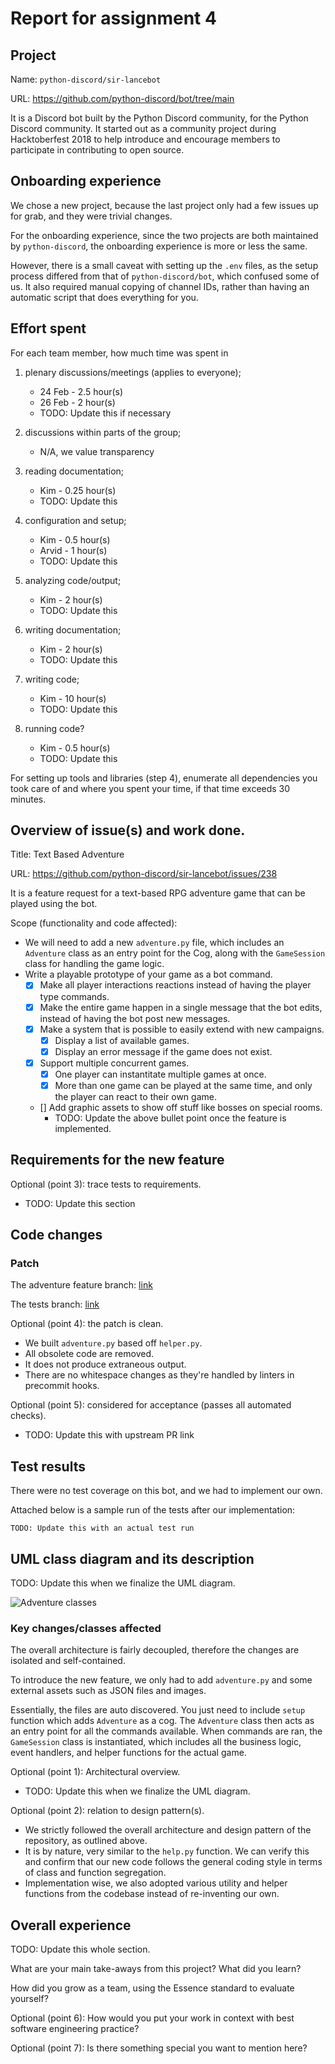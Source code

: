# Report for assignment 4

## Project

Name: `python-discord/sir-lancebot`

URL: https://github.com/python-discord/bot/tree/main

It is a Discord bot built by the Python Discord community, for the Python Discord community. It started out as a community project during Hacktoberfest 2018 to help introduce and encourage members to participate in contributing to open source.

## Onboarding experience

We chose a new project, because the last project only had a few issues up for grab, and they were trivial changes.

For the onboarding experience, since the two projects are both maintained by `python-discord`, the onboarding experience is more or less the same. 

However, there is a small caveat with setting up the `.env` files, as the setup process differed from that of `python-discord/bot`, which confused some of us. It also required manual copying of channel IDs, rather than having an automatic script that does everything for you.

## Effort spent

For each team member, how much time was spent in

1. plenary discussions/meetings (applies to everyone);
    * 24 Feb - 2.5 hour(s)
    * 26 Feb - 2 hour(s)
    * TODO: Update this if necessary

2. discussions within parts of the group;
    * N/A, we value transparency

3. reading documentation;
    * Kim - 0.25 hour(s)
    * TODO: Update this 

4. configuration and setup;
    * Kim - 0.5 hour(s)
    * Arvid - 1 hour(s)
    * TODO: Update this 

5. analyzing code/output;
    * Kim - 2 hour(s)
    * TODO: Update this 

6. writing documentation;
    * Kim - 2 hour(s)
    * TODO: Update this 

7. writing code;
    * Kim - 10 hour(s)
    * TODO: Update this 

8. running code?
    * Kim - 0.5 hour(s)
    * TODO: Update this 

For setting up tools and libraries (step 4), enumerate all dependencies
you took care of and where you spent your time, if that time exceeds
30 minutes.

## Overview of issue(s) and work done.

Title: Text Based Adventure

URL: https://github.com/python-discord/sir-lancebot/issues/238

It is a feature request for a text-based RPG adventure game that can be played using the bot.

Scope (functionality and code affected):
- We will need to add a new `adventure.py` file, which includes an `Adventure` class as an entry point for the Cog, along with the `GameSession` class for handling the game logic.
- Write a playable prototype of your game as a bot command.
    - [x] Make all player interactions reactions instead of having the player type commands.
    - [x] Make the entire game happen in a single message that the bot edits, instead of having the bot post new messages.
    - [x] Make a system that is possible to easily extend with new campaigns.
        - [x] Display a list of available games.
        - [x] Display an error message if the game does not exist.
    - [x] Support multiple concurrent games.
        - [x] One player can instantitate multiple games at once.
        - [x] More than one game can be played at the same time, and only the player can react to their own game. 
    - [] Add graphic assets to show off stuff like bosses on special rooms.
        - TODO: Update the above bullet point once the feature is implemented.

## Requirements for the new feature

Optional (point 3): trace tests to requirements.
* TODO: Update this section 

## Code changes

### Patch

The adventure feature branch: [link](https://github.com/dd2480-spring-2025-group-1/sir-lancebot/pull/2)

The tests branch: [link](https://github.com/dd2480-spring-2025-group-1/sir-lancebot/pull/5) 

Optional (point 4): the patch is clean.
* We built `adventure.py` based off `helper.py`. 
* All obsolete code are removed.
* It does not produce extraneous output.
* There are no whitespace changes as they're handled by linters in precommit hooks.

Optional (point 5): considered for acceptance (passes all automated checks).
* TODO: Update this with upstream PR link

## Test results

There were no test coverage on this bot, and we had to implement our own.

Attached below is a sample run of the tests after our implementation:
```
TODO: Update this with an actual test run
```

## UML class diagram and its description

TODO: Update this when we finalize the UML diagram.

![Adventure classes](/adventure-classes.png)

### Key changes/classes affected

The overall architecture is fairly decoupled, therefore the changes are isolated and self-contained. 

To introduce the new feature, we only had to add `adventure.py` and some external assets such as JSON files and images.

Essentially, the files are auto discovered. You just need to include `setup` function which adds `Adventure` as a cog. The `Adventure` class then acts as an entry point for all the commands available. When commands are ran, the `GameSession` class is instantiated, which includes all the business logic, event handlers, and helper functions for the actual game.

Optional (point 1): Architectural overview.
* TODO: Update this when we finalize the UML diagram.

Optional (point 2): relation to design pattern(s).
* We strictly followed the overall architecture and design pattern of the repository, as outlined above.
* It is by nature, very similar to the `help.py` function. We can verify this and confirm that our new code follows the general coding style in terms of class and function segregation.
* Implementation wise, we also adopted various utility and helper functions from the codebase instead of re-inventing our own. 

## Overall experience

TODO: Update this whole section.

What are your main take-aways from this project? What did you learn?

How did you grow as a team, using the Essence standard to evaluate yourself?

Optional (point 6): How would you put your work in context with best software engineering practice?

Optional (point 7): Is there something special you want to mention here?

